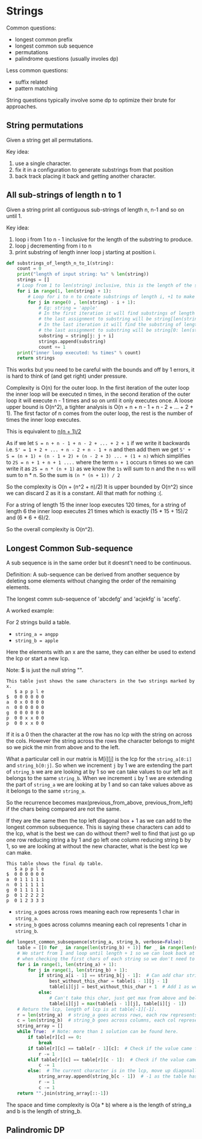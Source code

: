# Strings


Common questions:
- longest common prefix
- longest common sub sequence
- permutations
- palindrome questions (usually involes dp)

Less common questions:
- suffix related
- pattern matching

String questions typically involve some dp to optimize their brute for approaches.

## String permutations

Given a string get all permutations.

Key idea:
1. use a single character.
2. fix it in a configuration to generate substrings from that position
3. back track placing it back and getting another character.


## All sub-strings of length n to 1

Given a string print all contiguous sub-strings of length n, n-1 and so on until 1.

Key idea:
1. loop i from 1 to n - 1 inclusive for the length of the substring to produce.
2. loop j decrementing from i to n
3. print substring of length inner loop j starting at position i.

```python
def substrings_of_length_n_to_1(string):
    count = 0
    print("length of input string: %s" % len(string))
    strings = []
    # Loop from 1 to len(string) inclusive, this is the length of the substring to produce.
    for i in range(1, len(string) + 1):
        # Loop for i to n to create substrings of length i, +1 to make it the upper bound extend to the length of the array capturing the last character.
        for j in range(0 , len(string) - i + 1):
            # Eg: string = 'apple'
            # In the first iteration it will find substrings of length 1 as it will loop from 0 to len(string) - 2 + 1
            # the last assignment to substring will be string[len(string) - 1: len(string)] which would be the last element.
            # In the last iteration it will find the substring of length n, it will loop from 0 to len(string) - n + 1 so just once.
            # the last assignment to substring will be string[0: len(string)]
            substring = string[j: j + i]
            strings.append(substring)
            count += 1
    print("inner loop executed: %s times" % count)
    return strings
```

This works but you need to be careful with the bounds and off by 1 errors, it is hard to think of (and get right) under pressure.

Complexity is O(n) for the outer loop. In the first iteration of the outer loop the inner loop will be executed n times, in the second iteration of the outer loop it will execute n - 1 times and so on until it only executes once.
A loose upper bound is O(n^2), a tighter analysis is O(n + n + n - 1 + n - 2 + ... + 2 + 1). The first factor of n comes from the outer loop, the rest is the number of times the inner loop executes.

This is equivalent to [n(n + 1)/2](https://math.stackexchange.com/questions/2260/proof-for-formula-for-sum-of-sequence-123-ldotsn)

As if we let `S = n + n - 1 + n - 2 + ... + 2 + 1` if we write it backwards i.e. `S' = 1 + 2 + ... + n - 2 + n - 1 + n` and then add them we get
`S' + S = (n + 1) + (n - 1 + 2) + (n - 2 + 3) ... + (1 + n)` which simplifies to `2S = n + 1 + n + 1 ....` where the term `n + 1` occurs n times so
we can write it as `2S = n * (n + 1)` as we know the `1s` will sum to n and the n `ns` will sum to n * n. So the sum is `(n * (n + 1)) / 2`

So the complexity is O(n + (n^2 + n)/2) It is upper bounded by O(n^2) since we can discard 2 as it is a constant. All that math for nothing :(.

For a string of length 15 the inner loop executes 120 times, for a string of length 6 the inner loop executes 21 times which is exactly (15 * 15 + 15)/2 and (6 * 6 + 6)/2.

So the overall complexity is O(n^2).

## Longest Common Sub-sequence

A sub sequence is in the same order but it doesnt't need to be continuous.

Definition: A sub-sequence can be derived from another sequence by deleting some elements without changing the order of the remaining elements.

The longest comm sub-sequence of 'abcdefg' and 'acjekfg' is 'acefg'.

A worked example:

For 2 strings build a table.

- `string_a = angpp`
- `string_b = apple`

Here the elements with an x are the same, they can either be used to extend the lcp or start a new lcp.

Note: $ is just the null string "".

```
This table just shows the same characters in the two strings marked by x.
   $ a p p l e
$  0 0 0 0 0 0
a  0 x 0 0 0 0
n  0 0 0 0 0 0
g  0 0 0 0 0 0
p  0 0 x x 0 0
p  0 0 x x 0 0
```

If it is a 0 then the character at the row has no lcp with the string on across the cols.
However the string across the rows the character belongs to might so we pick the min from above and to the left.

What a particular cell in our matrix is M[i][j] is the lcp for the `string_a[0:i]` and `string_b[0:j]`.
So when we increment `j` by 1 we are extending the part of `string_b` we are are looking at by 1 so we can take values to our left as it belongs to the same `string_b`.
When we increment `i` by 1 we are extending the part of `string_a` we are looking at by 1 and so can take values above as it belongs to the same `string_a`.

So the recurrence becomes max(previous_from_above, previous_from_left) if the chars being compared are not the same.

If they are the same then the top left diagonal box + 1 as we can add to the longest common subsequence.
This is saying these characters can add to the lcp, what is the best we can do without them? well to find that just go up one
row reducing string a by 1 and go left one column reducing string b by 1, so we are looking at without the new character, what is the best lcp we can make.

```
This table shows the final dp table.
   $ a p p l e
$  0 0 0 0 0 0
a  0 1 1 1 1 1
n  0 1 1 1 1 1
g  0 1 1 1 1 1
p  0 1 2 2 2 2
p  0 1 2 3 3 3
```
- `string_a` goes across rows meaning each row represents 1 char in `string_a`.
- `string_b` goes across columns meaning each col represents 1 char in `string_b`.

```python
def longest_common_subsequence(string_a, string_b, verbose=False):
    table = [[0 for _ in range(len(string_b) + 1)] for _ in range(len(string_a) + 1)]
    # We start from 1 and loop until length + 1 so we can look back at the 0th rows and cols
    # when checking the first chars of each string so we don't need to deal with special cases.
    for i in range(1, len(string_a) + 1):
        for j in range(1, len(string_b) + 1):
            if string_a[i - 1] == string_b[j - 1]:  # Can add char string_b[j - 1] to the lcp.
                best_without_this_char = table[i - 1][j - 1]
                table[i][j] = best_without_this_char + 1  # Add 1 as we take this char.
            else:
                # Can't take this char, just get max from above and below representing the best we could do previously as we can't add anything.
                table[i][j] = max(table[i - 1][j], table[i][j - 1])
    # Return the lcp, length of lcp is at table[-1][-1].
    r = len(string_a)  # string_a goes across rows, each row represents a char in string_a.
    c = len(string_b)  # string_b goes across columns, each col represents a char in string_b.
    string_array = []
    while True:  # Note: more than 1 solution can be found here.
        if table[r][c] == 0:
            break
        if table[r][c] == table[r - 1][c]:  # Check if the value came from above.
            r -= 1
        elif table[r][c] == table[r][c - 1]:  # Check if the value came from the left.
            c -= 1
        else:  # The current character is in the lcp, move up diagonally after.
            string_array.append(string_b[c - 1])  # -1 as the table has an extra row and col.
            r -= 1
            c -= 1
    return "".join(string_array[::-1])
```

The space and time complexity is O(a * b) where a is the length of string_a and b is the length of string_b.

## Palindromic DP